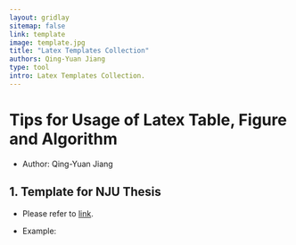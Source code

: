 ```yaml
---
layout: gridlay
sitemap: false
link: template
image: template.jpg
title: "Latex Templates Collection"
authors: Qing-Yuan Jiang
type: tool
intro: Latex Templates Collection.
---
```


# Tips for Usage of Latex Table, Figure and Algorithm

* Author: Qing-Yuan Jiang

<!-- This article provides examples of using [Latex](#latex) and [Python](#python) to create illustrations for academic research papers. -->

## 1. Template for NJU Thesis <a name="njusthesis"></a>

* Please refer to [link](https://github.com/jiangqy/NJU-Thesis-Template).

* Example:
<object data="{{ site.url }}{{ site.baseurl }}/publications/assert/thesis.pdf#view=FitH" width="100%" height="500" type="application/pdf"></object>
